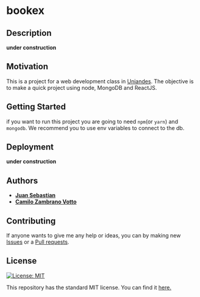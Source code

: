 # bookex
## Description
__under construction__

## Motivation
This is a project for a web development class in [Uniandes](https://www.uniandes.edu.co). The objective is to make a quick project using node, MongoDB and ReactJS.

## Getting Started
if you want to run this project you are going to need ```npm```(or ```yarn```) and ```mongodb```. We recommend you to use env variables to connect to the db.

## Deployment
__under construction__

## Authors
* [__Juan Sebastian__](https://github.com/jsbarragan796)
* [__Camilo Zambrano Votto__](https://github.com/cawolfkreo)

## Contributing
If anyone wants to give me any help or ideas, you can by making new [Issues](https://github.com/jsbarragan796/bookex/issues) or a [Pull requests](https://github.com/jsbarragan796/bookex/pulls).

## License
[![License: MIT](https://img.shields.io/badge/License-MIT-yellow.svg)](https://opensource.org/licenses/MIT)

This repository has the standard MIT license. You can find it [here.](https://github.com/jsbarragan796/bookex/blob/master/LICENSE)
